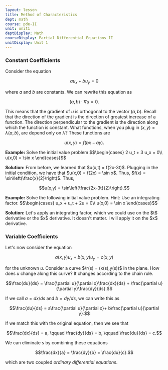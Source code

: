 ```yaml
---
layout: lesson
title: Method of Characteristics
dept: math
course: pde-II
unit: unit1
deptDisplay: Math
courseDisplay: Partial Differential Equations II
unitDisplay: Unit 1
---
```


### Constant Coefficients

Consider the equation 

$$a u_x + b u_y = 0$$

where $a$ and $b$ are constants. We can rewrite this equation as 

$$(a,b)\cdot\nabla u = 0.$$

This means that the gradient of $u$ is orthogonal to the vector $(a,b)$. Recall that the direction of the gradient is the direction of greatest increase of a function. The direction perpendicular to the gradient is the direction along which the function is constant. What functions, when you plug in $(x,y) = \lambda(a,b)$, are depend only on $\lambda$? These functions are 

$$u(x,y) = f(bx - ay).$$

<div class="example">
<p><b>Example:</b> Solve the initial value problem 
$$\begin{cases}
2 u_t + 3 u_x = 0\\
u(x,0) = \sin x
\end{cases}$$
</p>
<b>Solution:</b> From before, we learned that $u(x,t) = f(2x-3t)$. Plugging in the initial condition, we have that $u(x,0) = f(2x) = \sin x$. Thus, $f(x) = \sin\left(\frac{x}{2}\right)$. Thus, 


$$u(x,y) = \sin\left(\frac{2x-3t}{2}\right).$$
</div>



<div class="example">
<p><b>Example:</b> Solve the following initial value problem. Hint: Use an integrating factor. 
$$\begin{cases}
u_x + u_t + 2u = 0\\
u(x,0) = \sin x
\end{cases}$$
</p>
<b>Solution:</b> Let's apply an integrating factor, which we could use on the $t$ derivative or the $x$ derivative. It doesn't matter. I will apply it on the $x$ derivative. 


</div>






### Variable Coefficients
Let's now consider the equation

$$a(x,y) u_x + b(x,y) u_y = c(x,y)$$

for the unknown $u$. Consider a curve $\r(s) = (x(s),y(s))$ in the plane. How does $u$ change along this curve? It changes according to the chain rule. 

$$\frac{du}{ds} = \frac{\partial u}{\partial x}\frac{dx}{ds} + \frac{\partial u}{\partial y}\frac{dy}{ds}.$$

If we call $a = dx/ds$ and $b = dy/ds$, we can write this as 

$$\frac{du}{ds} = a\frac{\partial u}{\partial x}+ b\frac{\partial u}{\partial y}.$$

If we match this with the original equation, then we see that 

$$\frac{dx}{ds} = a, \qquad \frac{dy}{ds} = b, \qquad \frac{du}{ds} = c.$$

We can eliminate $s$ by combining these equations 

$$\frac{dx}{a} = \frac{dy}{b} = \frac{du}{c}.$$

which are two coupled *ordinary differential equations*. 






